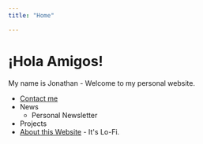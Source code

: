 ```yaml
---
title: "Home"

---
```


# ¡Hola Amigos!

My name is Jonathan - Welcome to my personal website. 

- [Contact me](about/JRO/contact-jro.md)
- News
  - Personal Newsletter
- Projects
- [About this Website](about/website/about-site.md) - It's Lo-Fi.

